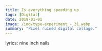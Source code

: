 ```yaml
---
title: Is everything speeding up
tags: [Digital]
date: 2019-01-01
image: /img/type-experiment_-_31.webp
summary: "Pixel ruined digital collage."
---
```



lyrics: nine inch nails